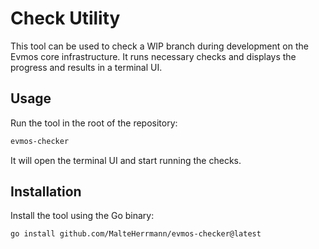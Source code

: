 # Check Utility

This tool can be used to check a WIP branch
during development on the Evmos core infrastructure.
It runs necessary checks
and displays the progress and results
in a terminal UI.

## Usage

Run the tool in the root of the repository:

```bash
evmos-checker
```

It will open the terminal UI and start running the checks.

## Installation

Install the tool using the Go binary:

```bash
go install github.com/MalteHerrmann/evmos-checker@latest
```
